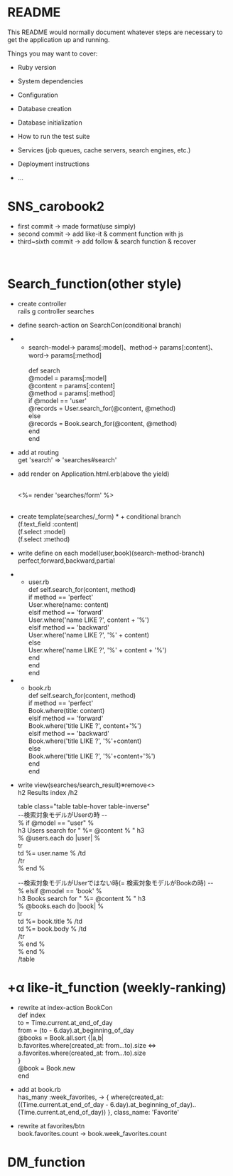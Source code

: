 # README

This README would normally document whatever steps are necessary to get the
application up and running.

Things you may want to cover:

* Ruby version

* System dependencies

* Configuration

* Database creation

* Database initialization

* How to run the test suite

* Services (job queues, cache servers, search engines, etc.)

* Deployment instructions

* ...
# SNS_carobook2

+ first commit → made format(use simply)
+ second commit → add like-it & comment function with js
+ third~sixth commit → add follow & search function & recover
<br>

 # Search_function(other style)
 
* create controller<br>
  rails g controller searches
  
* define search-action on SearchCon(conditional branch)
* + search-model→ params[:model]、method→ params[:content]、word→ params[:method]<br>  
  def search<br>
   @model = params[:model]<br>
   @content = params[:content]<br>
   @method = params[:method]<br>
   if @model == 'user'<br>
      @records = User.search_for(@content, @method)<br>
    else<br>
      @records = Book.search_for(@content, @method)<br>
    end<br>
  end<br>
 
  
* add at routing  <br>
  get 'search' => 'searches#search'
  
* add render on Application.html.erb(above the yield)<br>
  <div class="d-flex justify-content-center mb-2"><br>
    <%= render 'searches/form' %>  <br>
  </div><br>

* create template(searches/_form)
* + conditional branch<br>
  (f.text_field :content)<br>
  (f.select :model)<br>
  (f.select :method)<br>

* write define on each model(user,book)(search-method-branch)<br>
  perfect,forward,backward,partial<br>

* + user.rb<br>
  def self.search_for(content, method)<br>
    if method == 'perfect'<br>
      User.where(name: content)<br>
    elsif method == 'forward'<br>
      User.where('name LIKE ?', content + '%')<br>
    elsif method == 'backward'<br>
      User.where('name LIKE ?', '%' + content)<br>
    else<br>
      User.where('name LIKE ?', '%' + content + '%')<br>
    end<br>
  end<br>
end
  
* + book.rb <br>
  def self.search_for(content, method)<br>
    if method == 'perfect'<br>
      Book.where(title: content)<br>
    elsif method == 'forward'<br>
      Book.where('title LIKE ?', content+'%')<br>
    elsif method == 'backward'<br>
      Book.where('title LIKE ?', '%'+content)<br>
    else<br>
      Book.where('title LIKE ?', '%'+content+'%')<br>
    end<br>
  end

* write view(searches/search_result)※remove<><br>
  h2 Results index /h2<br>

  table class="table table-hover table-inverse"<br>
  --検索対象モデルがUserの時 --<br>
  % if @model == "user" %<br>
    h3 Users search for " %= @content % " h3<br>
      % @users.each do |user| %<br>
        tr<br>
          td %= user.name % /td <br>
        /tr<br>
      % end %<br>
  
   --検索対象モデルがUserではない時(= 検索対象モデルがBookの時) --<br>
    % elsif @model == 'book' %<br>
    h3 Books search for " %= @content % " h3<br>
      % @books.each do |book| %<br>
        tr<br>
          td %= book.title % /td<br>
          td %= book.body % /td<br>
        /tr<br>
      % end %<br>
  % end %<br>
  /table<br>


# +α like-it_function (weekly-ranking)

* rewrite at index-action BookCon<br>
  def index<br>
    to  = Time.current.at_end_of_day<br>
    from  = (to - 6.day).at_beginning_of_day<br>
    @books = Book.all.sort {|a,b|<br>
      b.favorites.where(created_at: from...to).size <=><br>
      a.favorites.where(created_at: from...to).size<br>
    }<br>
    @book = Book.new<br>
  end

* add at book.rb<br>
  has_many :week_favorites, -> { where(created_at: ((Time.current.at_end_of_day - 6.day).at_beginning_of_day)..   (Time.current.at_end_of_day)) }, class_name: 'Favorite'

* rewrite at favorites/btn<br>
  book.favorites.count → book.week_favorites.count<br>
  
# DM_function  

